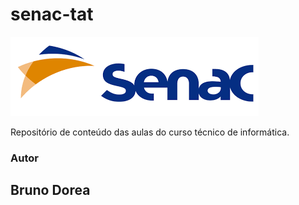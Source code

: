 # senac-tat
![senac](https://github.com/brudorea/senac-tat/blob/main/UC1/ASSETS/senac.png)

Repositório de conteúdo das aulas do curso técnico de informática.

### Autor
## Bruno Dorea

